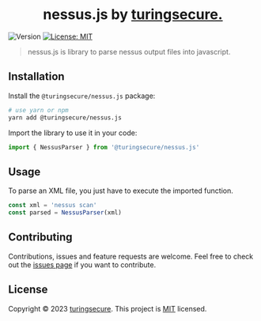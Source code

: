 <h1 align="center">nessus.js by <a href="https://turingsecure.com" target="_blank">turingsecure.</a></h1>
<p>
  <img alt="Version" src="https://img.shields.io/badge/version1.0.1-blue.svg?cacheSeconds=2592000" />
  <a href="#" target="_blank">
    <img alt="License: MIT" src="https://img.shields.io/badge/License-MIT-yellow.svg" />
  </a>
</p>

> nessus.js is library to parse nessus output files into javascript.

## Installation

Install the `@turingsecure/nessus.js` package:

```sh
# use yarn or npm
yarn add @turingsecure/nessus.js
```

Import the library to use it in your code:

```js
import { NessusParser } from '@turingsecure/nessus.js'
```

## Usage

To parse an XML file, you just have to execute the imported function.

```js
const xml = 'nessus scan'
const parsed = NessusParser(xml)
```

## Contributing

Contributions, issues and feature requests are welcome.
Feel free to check out the [issues page](https://github.com/turingsecure/nessus.js/issues) if you want to contribute.

## License

Copyright © 2023 [turingsecure](https://turingsecure.com).
This project is [MIT](LICENSE) licensed.
